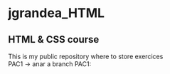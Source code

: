 # jgrandea_HTML
## HTML & CSS course
This is my public repository where to store exercices<br>
PAC1 -> anar a branch PAC1:

